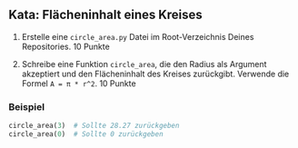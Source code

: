 ## Kata: Flächeninhalt eines Kreises 

1. Erstelle eine `circle_area.py` Datei im Root-Verzeichnis Deines Repositories. 10 Punkte  


2. Schreibe eine Funktion `circle_area`, die den Radius als Argument akzeptiert und den Flächeninhalt des Kreises zurückgibt. Verwende die Formel `A = π * r^2`. 10 Punkte  


### Beispiel
```python
circle_area(3)  # Sollte 28.27 zurückgeben  
circle_area(0)  # Sollte 0 zurückgeben  

